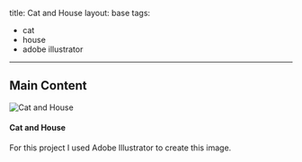 title: Cat and House
layout: base
tags:
  - cat
  - house
  - adobe illustrator
---
<h2 class="mainHeading">Main Content</h2>
<article class="program-card">
<img src="/images/catandhouse.png" alt="Cat and House" class="img-responsive">
<div class="card-body">
    <h4>Cat and House</h4>
    <p>For this project I used Adobe Illustrator to create this image.</p>
</div>
</article>